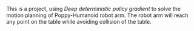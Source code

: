 This is a project, using *Deep deterministic policy gradient* to solve the motion planning of Poppy-Humanoid robot arm. The robot arm will reach any point on the table while avoiding collision of the table. 